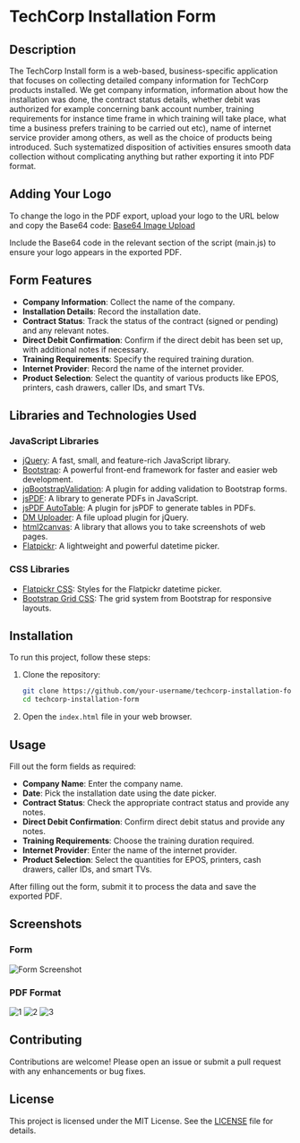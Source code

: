 # TechCorp Installation Form

## Description

The TechCorp Install form is a web-based, business-specific application that focuses on collecting detailed company information for TechCorp products installed. We get company information, information about how the installation was done, the contract status details, whether debit was authorized for example concerning bank account number, training requirements for instance time frame in which training will take place, what time a business prefers training to be carried out etc), name of internet service provider among others, as well as the choice of products being introduced. Such systematized disposition of activities ensures smooth data collection without complicating anything but rather exporting it into PDF format.

## Adding Your Logo

To change the logo in the PDF export, upload your logo to the URL below and copy the Base64 code:
[Base64 Image Upload](https://www.base64-image.de/)

Include the Base64 code in the relevant section of the script (main.js) to ensure your logo appears in the exported PDF.

## Form Features

-  **Company Information**: Collect the name of the company.
-  **Installation Details**: Record the installation date.
-  **Contract Status**: Track the status of the contract (signed or pending) and any relevant notes.
-  **Direct Debit Confirmation**: Confirm if the direct debit has been set up, with additional notes if necessary.
-  **Training Requirements**: Specify the required training duration.
-  **Internet Provider**: Record the name of the internet provider.
-  **Product Selection**: Select the quantity of various products like EPOS, printers, cash drawers, caller IDs, and smart TVs.

## Libraries and Technologies Used

### JavaScript Libraries

-  [jQuery](https://jquery.com/): A fast, small, and feature-rich JavaScript library.
-  [Bootstrap](https://getbootstrap.com/): A powerful front-end framework for faster and easier web development.
-  [jqBootstrapValidation](https://github.com/ReactiveRaven/jqBootstrapValidation): A plugin for adding validation to Bootstrap forms.
-  [jsPDF](https://github.com/parallax/jsPDF): A library to generate PDFs in JavaScript.
-  [jsPDF AutoTable](https://github.com/simonbengtsson/jsPDF-AutoTable): A plugin for jsPDF to generate tables in PDFs.
-  [DM Uploader](https://github.com/danielm/uploader): A file upload plugin for jQuery.
-  [html2canvas](https://github.com/niklasvh/html2canvas): A library that allows you to take screenshots of web pages.
-  [Flatpickr](https://flatpickr.js.org/): A lightweight and powerful datetime picker.

### CSS Libraries

-  [Flatpickr CSS](https://flatpickr.js.org/): Styles for the Flatpickr datetime picker.
-  [Bootstrap Grid CSS](https://getbootstrap.com/docs/4.0/layout/grid/): The grid system from Bootstrap for responsive layouts.

## Installation

To run this project, follow these steps:

1. Clone the repository:
   ```bash
   git clone https://github.com/your-username/techcorp-installation-form.git
   cd techcorp-installation-form
   ```
2. Open the `index.html` file in your web browser.

## Usage

Fill out the form fields as required:

-  **Company Name**: Enter the company name.
-  **Date**: Pick the installation date using the date picker.
-  **Contract Status**: Check the appropriate contract status and provide any notes.
-  **Direct Debit Confirmation**: Confirm direct debit status and provide any notes.
-  **Training Requirements**: Choose the training duration required.
-  **Internet Provider**: Enter the name of the internet provider.
-  **Product Selection**: Select the quantities for EPOS, printers, cash drawers, caller IDs, and smart TVs.

After filling out the form, submit it to process the data and save the exported PDF.

## Screenshots

### Form

![Form Screenshot](form-screenshots/form-screenshot.png)

### PDF Format

![1](form-screenshots/pdf-preview-1.png)
![2](form-screenshots/pdf-preview-2.png)
![3](form-screenshots/pdf-preview-3.png)

## Contributing

Contributions are welcome! Please open an issue or submit a pull request with any enhancements or bug fixes.

## License

This project is licensed under the MIT License. See the [LICENSE](LICENSE) file for details.
